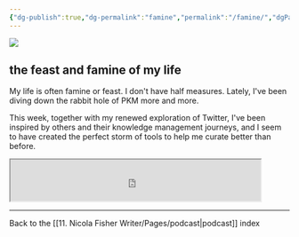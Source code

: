 ```yaml
---
{"dg-publish":true,"dg-permalink":"famine","permalink":"/famine/","dgPassFrontmatter":true,"created":"","updated":""}
---
```



![](https://source.unsplash.com/hopX_jpVtRM/1900x1200)

## the feast and famine of my life

My life is often famine or feast. I don't have half measures. Lately, I've been diving down the rabbit hole of PKM more and more.

This week, together with my renewed exploration of Twitter, I've been inspired by others and their knowledge management journeys, and I seem to have created the perfect storm of tools to help me curate better than before.

<iframe src="https://drive.google.com/file/d/18GHDELs-8WG_J8rvlI12nOWyIWG4amc5/preview" width="450" height="75" allow="autoplay"></iframe>

---

Back to the [[11. Nicola Fisher Writer/Pages/podcast\|podcast]] index